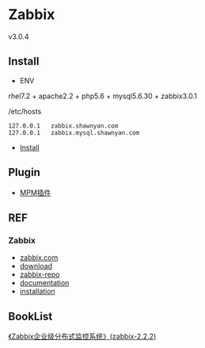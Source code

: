 # Zabbix
v3.0.4


## Install

- ENV

rhel7.2 + apache2.2 + php5.6 + mysql5.6.30 + zabbix3.0.1

/etc/hosts
    
    127.0.0.1	zabbix.shawnyan.com
    127.0.0.1	zabbix.mysql.shawnyan.com

- [Install](install/install-zabbix-3-rhel7.2-admin/README.md)



## Plugin

- [MPM插件](plugin/Z3_MPM插件.txt)

## REF

### Zabbix

- [zabbix.com](https://www.zabbix.com/)
- [download](https://www.zabbix.com/download)
- [zabbix-repo](http://repo.zabbix.com/)
- [documentation](https://www.zabbix.com/documentation/3.0/manual)
- [installation](https://www.zabbix.com/documentation/3.0/manual/installation/install#from_the_sources)

## BookList

[《Zabbix企业级分布式监控系统》(zabbix-2.2.2)](https://github.com/itnihao/zabbix-book)

